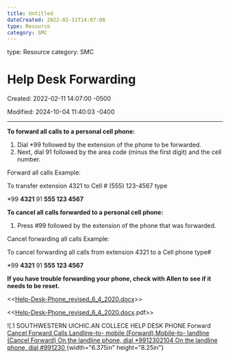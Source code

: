 ```yaml
---
title: Untitled
dateCreated: 2022-02-11T14:07:00
type: Resource
category: SMC
---
```

type: Resource
category: SMC

# Help Desk Forwarding

Created: 2022-02-11 14:07:00 -0500

Modified: 2024-10-04 11:40:03 -0400

---

**To forward all calls to a personal cell phone:**

1.  Dial *99 followed by the extension of the phone to be forwarded.
2.  Next, dial 91 followed by the area code (minus the first digit) and the cell number.



Forward all calls Example:

To transfer extension 4321 to Cell # (555) 123-4567 type

*99 **4321** 91 **555 123 4567**





**To cancel all calls forwarded to a personal cell phone:**

1.  Press #99 followed by the extension of the phone that was forwarded.



Cancel forwarding all calls Example:

To cancel forwarding all calls from extension 4321 to a Cell phone type#

*99 **4321** 91 **555 123 4567**





**If you have trouble forwarding your phone, check with Allen to see if it needs to be reset.**

<<[Help-Desk-Phone_revised_6_4_2020.docx](../Attachments/Help-Desk-Phone_revised_6_4_2020.docx)>>



<<[Help-Desk-Phone_revised_6_4_2020.docx](../Attachments/Help-Desk-Phone_revised_6_4_2020.docx).pdf>>



![.1 SOUTHWESTERN UICHIC.AN COLLECE HELP DESK PHONE Forward [Cancel Forward Calls Landline-to- mobile (Forward) Mobile-to- landline (Cancel Forward) On the landline phone, dial *9912302104 On the landline phone, dial #991230 ](../Attachments/Phones-Help-Desk-Forwarding-image1.png){width="6.375in" height="8.25in"}

